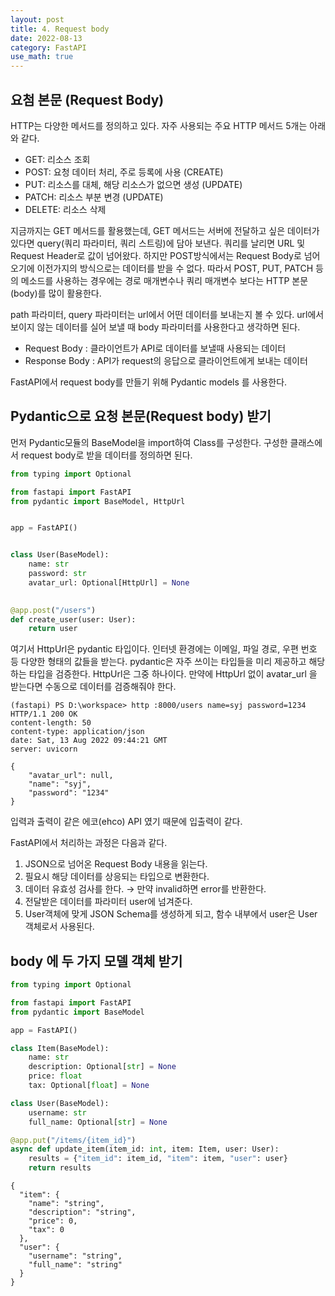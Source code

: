 ```yaml
---
layout: post
title: 4. Request body
date: 2022-08-13
category: FastAPI
use_math: true
---
```



## 요첨 본문 (Request Body)

HTTP는 다양한 메서드를 정의하고 있다. 자주 사용되는 주요 HTTP 메서드 5개는 아래와 같다. 

- GET: 리소스 조회
- POST: 요청 데이터 처리, 주로 등록에 사용 (CREATE)
- PUT: 리소스를 대체, 해당 리소스가 없으면 생성 (UPDATE)
- PATCH: 리소스 부분 변경 (UPDATE)
- DELETE: 리소스 삭제

지금까지는 GET 메서드를 활용했는데, GET 메서드는 서버에 전달하고 싶은 데이터가 있다면 query(쿼리 파라미터, 쿼리 스트링)에 담아 보낸다. 쿼리를 날리면 URL 및 Request Header로 값이 넘어왔다. 하지만 POST방식에서는 Request Body로 넘어오기에 이전가지의 방식으로는 데이터를 받을 수 없다. 따라서 POST, PUT, PATCH 등의 메소드를 사용하는 경우에는 경로 매개변수나 쿼리 매개변수 보다는 HTTP 본문(body)를 많이 활용한다.

path 파라미터, query 파라미터는 url에서 어떤 데이터를 보내는지 볼 수 있다. url에서 보이지 않는 데이터를 실어 보낼 때 body 파라미터를 사용한다고 생각하면 된다.

- Request Body : 클라이언트가 API로 데이터를 보낼때 사용되는 데이터
- Response Body : API가 request의 응답으로 클라이언트에게 보내는 데이터

FastAPI에서 request body를 만들기 위해 Pydantic models 를 사용한다. 

## Pydantic으로 요청 본문(Request body) 받기

먼저 Pydantic모듈의 BaseModel을 import하여 Class를 구성한다. 구성한 클래스에서 request body로 받을 데이터를 정의하면 된다. 

```python
from typing import Optional

from fastapi import FastAPI
from pydantic import BaseModel, HttpUrl


app = FastAPI()


class User(BaseModel):
    name: str
    password: str
    avatar_url: Optional[HttpUrl] = None

    
@app.post("/users")
def create_user(user: User):
    return user
```

여기서 HttpUrl은 pydantic 타입이다. 인터넷 환경에는 이메일, 파일 경로, 우편 번호 등 다양한 형태의 값들을 받는다. pydantic은 자주 쓰이는 타입들을 미리 제공하고 해당하는 타입을 검증한다. HttpUrl은 그중 하나이다. 만약에 HttpUrl 없이 avatar_url 을 받는다면 수동으로 데이터를 검증해줘야 한다. 

```
(fastapi) PS D:\workspace> http :8000/users name=syj password=1234
HTTP/1.1 200 OK
content-length: 50
content-type: application/json
date: Sat, 13 Aug 2022 09:44:21 GMT
server: uvicorn

{
    "avatar_url": null,
    "name": "syj",
    "password": "1234"
}
```

입력과 출력이 같은 에코(ehco) API 였기 때문에 입출력이 같다.

FastAPI에서 처리하는 과정은 다음과 같다. 

1. JSON으로 넘어온 Request Body 내용을 읽는다.
2. 필요시 해당 데이터를 상응되는 타입으로 변환한다.
3. 데이터 유효성 검사를 한다. → 만약 invalid하면 error를 반환한다.
4. 전달받은 데이터를 파라미터 user에 넘겨준다.
5. User객체에 맞게 JSON Schema를 생성하게 되고, 함수 내부에서 user은 User 객체로서 사용된다.


## body 에 두 가지 모델 객체 받기

```python
from typing import Optional

from fastapi import FastAPI
from pydantic import BaseModel

app = FastAPI()

class Item(BaseModel):
    name: str
    description: Optional[str] = None
    price: float
    tax: Optional[float] = None

class User(BaseModel):
    username: str
    full_name: Optional[str] = None

@app.put("/items/{item_id}")
async def update_item(item_id: int, item: Item, user: User):
    results = {"item_id": item_id, "item": item, "user": user}
    return results 
```


```
{
  "item": {
    "name": "string",
    "description": "string",
    "price": 0,
    "tax": 0
  },
  "user": {
    "username": "string",
    "full_name": "string"
  }
}
```
